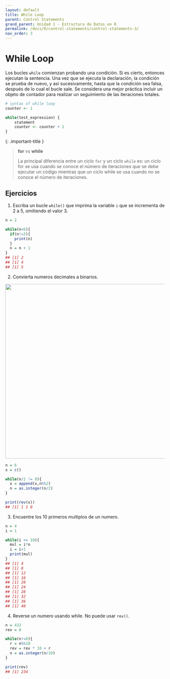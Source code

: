 ```yaml
---
layout: default
title: While Loop
parent: Control Statements
grand_parent: Unidad 1 - Estructura de Datos en R
permalink: /docs/R/control-statements/control-statements-3/
nav_order: 3
---
```


# While Loop

Los bucles `while` comienzan probando una condición. Si es cierto, entonces ejecutan la sentencia. Una vez que se ejecuta la declaración, la condición se prueba de nuevo, y así sucesivamente, hasta que la condición sea falsa, después de lo cual el bucle sale. Se considera una mejor práctica incluir un objeto de contador para realizar un seguimiento de las iteraciones totales.

```r
# syntax of while loop
counter <- 1

while(test_expression) {
    statement
    counter <- counter + 1
} 
```

{: .important-title }
> **for** vs **while**
>
> La principal diferencia entre un ciclo `for` y un ciclo `while` es: un ciclo for se usa cuando se conoce el número de iteraciones que se debe ejecutar un código mientras que un ciclo while se usa cuando no se conoce el número de iteraciones.

## Ejercicios

1. Escriba un bucle `while()` que imprima la variable `i` que se incrementa de 2 a 5, omitiendo el valor 3.

```r
n = 2

while(n<6){
  if(n!=3){
    print(n)
  }
  n = n + 1
}
## [1] 2
## [1] 4
## [1] 5
```

2. Convierta numeros decimales a binarios.
<img src="/uss-softwaredatascience/assets/images/decimal_binary.png" width="550">

```r
n = 6
x = c()

while(n/2 != 0){
  x = append(x,n%%2)
  n = as.integer(n/2)
}

print(rev(x))
## [1] 1 1 0
```

3. Encuentre los 10 primeros multiplos de un numero.

```r
n = 4
i = 1

while(i <= 10){
  mul = i*n
  i = i+1
  print(mul)
}
## [1] 4
## [1] 8
## [1] 12
## [1] 16
## [1] 20
## [1] 24
## [1] 28
## [1] 32
## [1] 36
## [1] 40
```

4. Reverse un numero usando while. No puede usar `rev()`.

```r
n = 432
rev = 0

while(n!=0){
  r = n%%10
  rev = rev * 10 + r
  n = as.integer(n/10)
}

print(rev)
## [1] 234
```